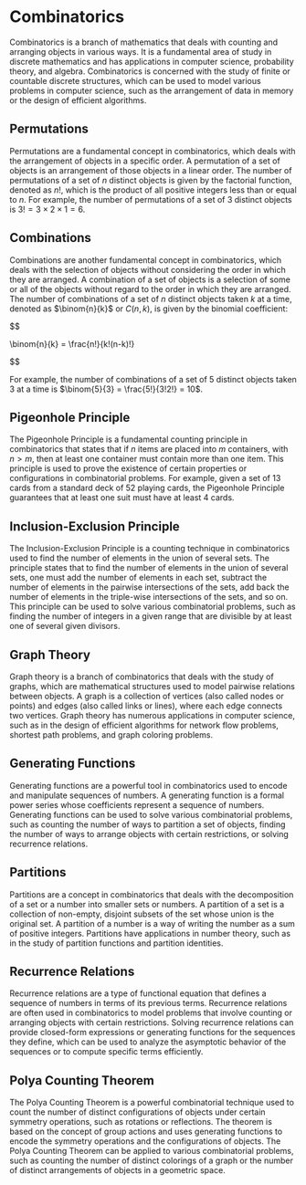 # Combinatorics

Combinatorics is a branch of mathematics that deals with counting and arranging objects in various ways. It is a fundamental area of study in discrete mathematics and has applications in computer science, probability theory, and algebra. Combinatorics is concerned with the study of finite or countable discrete structures, which can be used to model various problems in computer science, such as the arrangement of data in memory or the design of efficient algorithms.

## Permutations

Permutations are a fundamental concept in combinatorics, which deals with the arrangement of objects in a specific order. A permutation of a set of objects is an arrangement of those objects in a linear order. The number of permutations of a set of $n$ distinct objects is given by the factorial function, denoted as $n!$, which is the product of all positive integers less than or equal to $n$. For example, the number of permutations of a set of 3 distinct objects is $3! = 3 \times 2 \times 1 = 6$.

## Combinations

Combinations are another fundamental concept in combinatorics, which deals with the selection of objects without considering the order in which they are arranged. A combination of a set of objects is a selection of some or all of the objects without regard to the order in which they are arranged. The number of combinations of a set of $n$ distinct objects taken $k$ at a time, denoted as $\binom{n}{k}$ or $C(n, k)$, is given by the binomial coefficient:


$$

\binom{n}{k} = \frac{n!}{k!(n-k)!}

$$


For example, the number of combinations of a set of 5 distinct objects taken 3 at a time is $\binom{5}{3} = \frac{5!}{3!2!} = 10$.

## Pigeonhole Principle

The Pigeonhole Principle is a fundamental counting principle in combinatorics that states that if $n$ items are placed into $m$ containers, with $n > m$, then at least one container must contain more than one item. This principle is used to prove the existence of certain properties or configurations in combinatorial problems. For example, given a set of 13 cards from a standard deck of 52 playing cards, the Pigeonhole Principle guarantees that at least one suit must have at least 4 cards.

## Inclusion-Exclusion Principle

The Inclusion-Exclusion Principle is a counting technique in combinatorics used to find the number of elements in the union of several sets. The principle states that to find the number of elements in the union of several sets, one must add the number of elements in each set, subtract the number of elements in the pairwise intersections of the sets, add back the number of elements in the triple-wise intersections of the sets, and so on. This principle can be used to solve various combinatorial problems, such as finding the number of integers in a given range that are divisible by at least one of several given divisors.

## Graph Theory

Graph theory is a branch of combinatorics that deals with the study of graphs, which are mathematical structures used to model pairwise relations between objects. A graph is a collection of vertices (also called nodes or points) and edges (also called links or lines), where each edge connects two vertices. Graph theory has numerous applications in computer science, such as in the design of efficient algorithms for network flow problems, shortest path problems, and graph coloring problems.

## Generating Functions

Generating functions are a powerful tool in combinatorics used to encode and manipulate sequences of numbers. A generating function is a formal power series whose coefficients represent a sequence of numbers. Generating functions can be used to solve various combinatorial problems, such as counting the number of ways to partition a set of objects, finding the number of ways to arrange objects with certain restrictions, or solving recurrence relations.

## Partitions

Partitions are a concept in combinatorics that deals with the decomposition of a set or a number into smaller sets or numbers. A partition of a set is a collection of non-empty, disjoint subsets of the set whose union is the original set. A partition of a number is a way of writing the number as a sum of positive integers. Partitions have applications in number theory, such as in the study of partition functions and partition identities.

## Recurrence Relations

Recurrence relations are a type of functional equation that defines a sequence of numbers in terms of its previous terms. Recurrence relations are often used in combinatorics to model problems that involve counting or arranging objects with certain restrictions. Solving recurrence relations can provide closed-form expressions or generating functions for the sequences they define, which can be used to analyze the asymptotic behavior of the sequences or to compute specific terms efficiently.

## Polya Counting Theorem

The Polya Counting Theorem is a powerful combinatorial technique used to count the number of distinct configurations of objects under certain symmetry operations, such as rotations or reflections. The theorem is based on the concept of group actions and uses generating functions to encode the symmetry operations and the configurations of objects. The Polya Counting Theorem can be applied to various combinatorial problems, such as counting the number of distinct colorings of a graph or the number of distinct arrangements of objects in a geometric space.
